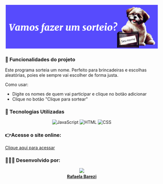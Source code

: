 <p align="center">
  <img src="https://github.com/RafaBarezi/Sorteio_Nome_JS/blob/main/assets/Screenshot%20from%202025-02-24%2014-56-59.png" width="500" alt="cachorro com um cesto de nomes para sortear"/>
</p>

### :hammer: Funcionalidades do projeto

Este programa sorteia um nome. Perfeito para brincadeiras e escolhas aleatórias, poies ele sempre vai escolher de forma justa. 

Como usar:

- Digite os nomes de quem vai participar e clique no botão adicionar
- Clique no botão "Clique para sortear"

### 🔧 Tecnologias Utilizadas

<p align="center">
  <img alt="JavaScript" src="https://img.shields.io/badge/JavaScript-FFD700?style=for-the-badge&logo=javascript&logoColor=black" />
  <img alt="HTML" src="https://img.shields.io/badge/HTML-E34F26?style=for-the-badge&logo=html5&logoColor=white" />
  <img alt="CSS" src="https://img.shields.io/badge/CSS-1572B6?style=for-the-badge&logo=css3&logoColor=white" />
</p>

### 👉Acesse o site online:
[Clique aqui para acessar](https://sorteio-nome-khaki.vercel.app/)
 
### 👩🏽‍💻 Desenvolvido por: 

<p align="center">
  <a href="https://github.com/RafaBarezi">
<img loading="lazy" src="https://avatars.githubusercontent.com/u/104839389?v=4" width=115><br><strong>Rafaela Barezi</strong>
  </a>
</p>

